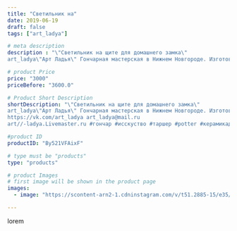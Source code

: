 ```yaml
---
title: "Светильник на"
date: 2019-06-19
draft: false
tags: ["art_ladya"]

# meta description
description : "\"Светильник на щите для домашнего замка\" 
art_ladya\"Арт Ладья\" Гончарная мастерская в Нижнем Новгороде. Изготовление керамики и мастер//-классы по обучению."

# product Price
price: "3000"
priceBefore: "3600.0"

# Product Short Description
shortDescription: "\"Светильник на щите для домашнего замка\" 
art_ladya\"Арт Ладья\" Гончарная мастерская в Нижнем Новгороде. Изготовление керамики и мастер//-классы по обучению. 
https://vk.com/art_ladya art_ladya@mail.ru 
art//-ladya.Livemaster.ru #гончар #исскуство #таршер #potter #керамикадляинтерьера #керамикаручнаяработа #гончарнаямастерская #керамиканазаказ #handmade #свеча #керамика #candlestick #эксклюзивнаякерамика #painter #dishes #decor #ceramicar #nntoday #claygoods #замок #earthenware #ceramic #design #magic #candle #ceramicart #магия #светильник #clay #авторскаякерамика"

#product ID
productID: "By521VFAixF"

# type must be "products"
type: "products"

# product Images
# first image will be shown in the product page
images:
  - image: "https://scontent-arn2-1.cdninstagram.com/v/t51.2885-15/e35/61322768_124405162110418_8491588790819584648_n.jpg?se=7&tp=1&_nc_ht=scontent-arn2-1.cdninstagram.com&_nc_cat=110&_nc_ohc=YFZfcZ4E1c4AX8lgjD5&ccb=7-4&oh=dfdc0fa8934544d0ad7e22dca7441ead&oe=6083BDE6&_nc_sid=86f79a&ig_cache_key=MjA2OTkyNjY2MzAyOTkyNjk4MQ%3D%3D.2-ccb7-4"

---
```

lorem
